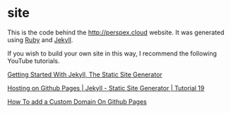 # site

This is the code behind the http://perspex.cloud website. It was generated using [Ruby](https://rubygems.org/) and [Jekyll](https://jekyllrb.com/).

If you wish to build your own site in this way, I recommend the following YouTube tutorials.

[Getting Started With Jekyll, The Static Site Generator](https://youtu.be/iWowJBRMtpc)

[Hosting on Github Pages | Jekyll - Static Site Generator | Tutorial 19](https://www.youtube.com/watch?v=fqFjuX4VZmU)

[How To add a Custom Domain On Github Pages](https://www.youtube.com/watch?v=mPGi1IHQxFM)
